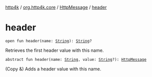[http4k](../../index.md) / [org.http4k.core](../index.md) / [HttpMessage](index.md) / [header](./header.md)

# header

`open fun header(name: `[`String`](https://kotlinlang.org/api/latest/jvm/stdlib/kotlin/-string/index.html)`): `[`String`](https://kotlinlang.org/api/latest/jvm/stdlib/kotlin/-string/index.html)`?`

Retrieves the first header value with this name.

`abstract fun header(name: `[`String`](https://kotlinlang.org/api/latest/jvm/stdlib/kotlin/-string/index.html)`, value: `[`String`](https://kotlinlang.org/api/latest/jvm/stdlib/kotlin/-string/index.html)`?): `[`HttpMessage`](index.md)

(Copy &amp;) Adds a header value with this name.

